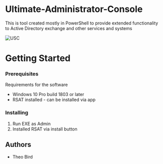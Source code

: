 # Ultimate-Administrator-Console
This is tool created mostly in PowerShell to provide extended functionality to Active Directory exchange and other services and systems

![USC](https://1drv.ms/u/s!AnszHJaWxaBIgfcte0fPwT8OQnZJyQ?e=PenlAl)

# Getting Started

### Prerequisites

Requirements for the software
- Windows 10 Pro build 1803 or later 
- RSAT installed - can be installed via app 

### Installing

1. Run EXE as Admin 
2. Installed RSAT via install button
    
## Authors

- Theo Bird 




